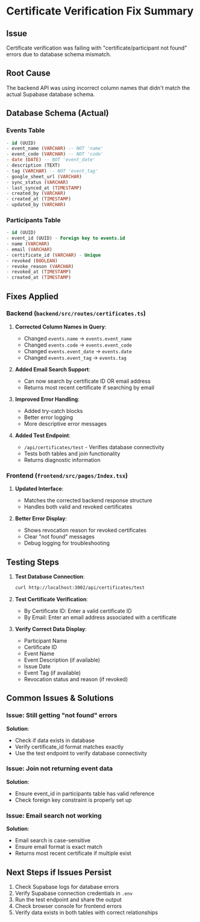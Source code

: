 # Certificate Verification Fix Summary

## Issue
Certificate verification was failing with "certificate/participant not found" errors due to database schema mismatch.

## Root Cause
The backend API was using incorrect column names that didn't match the actual Supabase database schema.

## Database Schema (Actual)

### Events Table
```sql
- id (UUID)
- event_name (VARCHAR) -- NOT 'name'
- event_code (VARCHAR) -- NOT 'code'  
- date (DATE) -- NOT 'event_date'
- description (TEXT)
- tag (VARCHAR) -- NOT 'event_tag'
- google_sheet_url (VARCHAR)
- sync_status (VARCHAR)
- last_synced_at (TIMESTAMP)
- created_by (VARCHAR)
- created_at (TIMESTAMP)
- updated_by (VARCHAR)
```

### Participants Table
```sql
- id (UUID)
- event_id (UUID) - Foreign key to events.id
- name (VARCHAR)
- email (VARCHAR)
- certificate_id (VARCHAR) - Unique
- revoked (BOOLEAN)
- revoke_reason (VARCHAR)
- revoked_at (TIMESTAMP)
- created_at (TIMESTAMP)
```

## Fixes Applied

### Backend (`backend/src/routes/certificates.ts`)

1. **Corrected Column Names in Query**:
   - Changed `events.name` → `events.event_name`
   - Changed `events.code` → `events.event_code`
   - Changed `events.event_date` → `events.date`
   - Changed `events.event_tag` → `events.tag`

2. **Added Email Search Support**:
   - Can now search by certificate ID OR email address
   - Returns most recent certificate if searching by email

3. **Improved Error Handling**:
   - Added try-catch blocks
   - Better error logging
   - More descriptive error messages

4. **Added Test Endpoint**:
   - `/api/certificates/test` - Verifies database connectivity
   - Tests both tables and join functionality
   - Returns diagnostic information

### Frontend (`frontend/src/pages/Index.tsx`)

1. **Updated Interface**:
   - Matches the corrected backend response structure
   - Handles both valid and revoked certificates

2. **Better Error Display**:
   - Shows revocation reason for revoked certificates
   - Clear "not found" messages
   - Debug logging for troubleshooting

## Testing Steps

1. **Test Database Connection**:
   ```bash
   curl http://localhost:3002/api/certificates/test
   ```

2. **Test Certificate Verification**:
   - By Certificate ID: Enter a valid certificate ID
   - By Email: Enter an email address associated with a certificate

3. **Verify Correct Data Display**:
   - Participant Name
   - Certificate ID
   - Event Name
   - Event Description (if available)
   - Issue Date
   - Event Tag (if available)
   - Revocation status and reason (if revoked)

## Common Issues & Solutions

### Issue: Still getting "not found" errors
**Solution**: 
- Check if data exists in database
- Verify certificate_id format matches exactly
- Use the test endpoint to verify database connectivity

### Issue: Join not returning event data
**Solution**:
- Ensure event_id in participants table has valid reference
- Check foreign key constraint is properly set up

### Issue: Email search not working
**Solution**:
- Email search is case-sensitive
- Ensure email format is exact match
- Returns most recent certificate if multiple exist

## Next Steps if Issues Persist

1. Check Supabase logs for database errors
2. Verify Supabase connection credentials in `.env`
3. Run the test endpoint and share the output
4. Check browser console for frontend errors
5. Verify data exists in both tables with correct relationships
